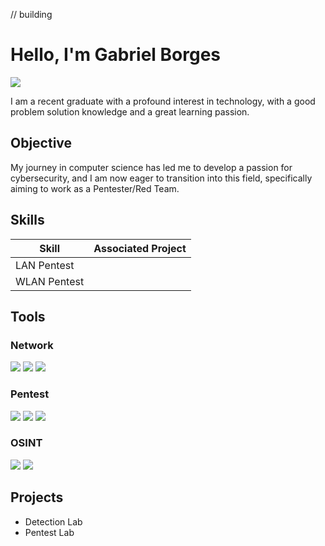 // building
# Hello, I'm Gabriel Borges
<a href="https://www.linkedin.com/in/gabriel-borges-santos/"><img src="https://img.shields.io/badge/-LinkedIn-0072b1?&style=for-the-badge&logo=linkedin&logoColor=white" /></a>

I am a recent graduate with a profound interest in technology, with a good problem solution knowledge and a great learning passion.

## Objective

My journey in computer science has led me to develop a passion for cybersecurity, and I am now eager to transition into this field, specifically aiming to work as a Pentester/Red Team.

## Skills

| Skill                                         | Associated Project         |
|-----------------------------------------------|----------------------------|
| LAN Pentest          | 
| WLAN Pentest | 

## Tools

### Network
<div>
    <img src="https://img.shields.io/badge/-Wireshark-1679A7?&style=for-the-badge&logo=Wireshark&logoColor=white" />
    <img src="https://img.shields.io/badge/nmap-red?style=flat-square&logo=Nmap&logoColor=white" />
    <img src="https://img.shields.io/badge/Netcat-purple?style=flat-square&logo=Netcat&logoColor=white" />
</div>

### Pentest
<div>
    <img src="https://img.shields.io/badge/Metasploit-blue?style=flat-square&logo=Metasploit&logoColor=white" />
    <img src="https://img.shields.io/badge/Burpsuite-orange?style=flat-square&logo=Burpsuite&logoColor=white" />
    <img src="https://img.shields.io/badge/AircrackNg-red?style=flat-square&logo=Aircrack-ng&logoColor=white" />
</div>

### OSINT
<div>
    <img src="https://img.shields.io/badge/Maltego-blue?style=flat-square&logo=Maltego&logoColor=white" />
    <img src="https://img.shields.io/badge/TheHarvester-red?style=flat-square&logo=theHarvester&logoColor=white" />
</div>

## Projects
- Detection Lab
- Pentest Lab
